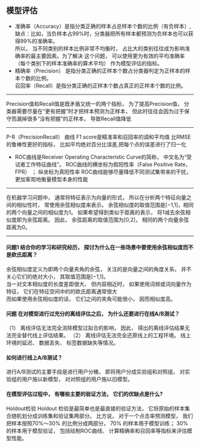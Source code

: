 ## 模型评估
* 准确率（Accuracy）是指分类正确的样本占总样本个数的比例（有负样本）,
缺点：比如，当负样本占99%时，分类器把所有样本都预测为负样本也可以获得99%的准确率。   
所以， 当不同类别的样本比例非常不均衡时， 占比大的类别往往成为影响准确率的最主要因素。为了解决
这个问题， 可以使用更为有效的平均准确率（每个类别下的样本准确率的算术平均） 作为模型评估的指标。
* 精确率（Precision） 是指分类正确的正样本个数占分类器判定为正样本的样本个数的比例。  
召回率（Recall）是指分类正确的正样本个数占真正的正样本个数的比例。  
___
Precision值和Recall值是既矛盾又统一的两个指标， 为了提高Precision值， 分类器需要尽量在“更有把握”时才把样本预测为正样本， 但此时往往会因为过于保
守而漏掉很多“没有把握”的正样本， 导致Recall值降低
___
P-R（PrecisionRecall） 曲线 F1 score是精准率和召回率的调和平均值
比RMSE的鲁棒性更好的指标， 比如平均绝对百分比误差,把每个点的误差进行了归一化

* ROC曲线是Receiver Operating Characteristic Curve的简称， 中文名为“受试者工作特征曲线”。 
ROC曲线的横坐标为假阳性率（False Positive Rate， FPR） ； 纵坐标为真阳性率
ROC曲线能够尽量降低不同测试集带来的干扰， 更加客观地衡量模型本身的性能  
___
在机器学习问题中， 通常将特征表示为向量的形式， 所以在分析两个特征向量之间的相似性时， 常使用余弦相似度来表示。 
余弦相似度的取值范围是[−1,1]，相同的两个向量之间的相似度为1。 如果希望得到类似于距离的表示， 将1减去余弦相似度即为余弦距离。 
因此， 余弦距离的取值范围为[0,2]， 相同的两个向量余弦距离为0。
___
#### 问题1 结合你的学习和研究经历， 探讨为什么在一些场景中要使用余弦相似度而不是欧氏距离？
余弦相似度定义为即两个向量夹角的余弦， 关注的是向量之间的角度关系， 并不关心它们的绝对大小， 其取值范围是[−1,1]。  
当一对文本相似度的长度差距很大、 但内容相近时， 如果使用词频或词向量作为特征， 它们在特征空间中的的欧氏距离通常很大  
而如果使用余弦相似度的话， 它们之间的夹角可能很小， 因而相似度高。

#### 问题 在对模型进行过充分的离线评估之后， 为什么还要进行在线A/B测试？
（1） 离线评估无法完全消除模型过拟合的影响， 因此， 得出的离线评估结果无法完全替代线上评估结果。
（2） 离线评估无法完全还原线上的工程环境。 线上环境的延迟、 数据丢失、 标签数据缺失等情况。 
#### 如何进行线上A/B测试？
进行A/B测试的主要手段是进行用户分桶， 即将用户分成实验组和对照组， 对实验组的用户施以新模型， 对对照组的用户施以旧模型。

#### 在模型评估过程中， 有哪些主要的验证方法， 它们的优缺点是什么?
Holdout检验
Holdout 检验是最简单也是最直接的验证方法， 它将原始的样本集合随机划分成训练集和验证集两部分。 
比方说， 对于一个点击率预测模型， 我们把样本按照70%～30% 的比例分成两部分， 70% 的样本用于模型训练； 
30% 的样本用于模型验证， 包括绘制ROC曲线、 计算精确率和召回率等指标来评估模型性能。

